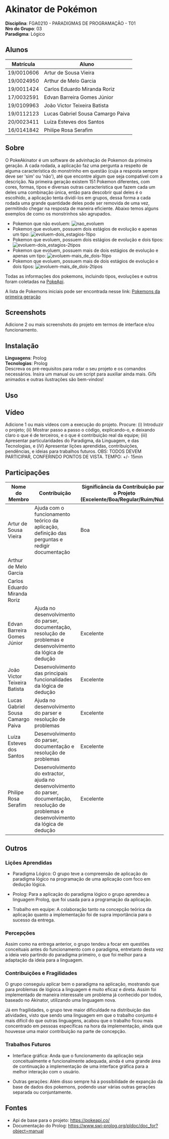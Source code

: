 # Akinator de Pokémon

**Disciplina**: FGA0210 - PARADIGMAS DE PROGRAMAÇÃO - T01 <br>
**Nro do Grupo**: 03<br>
**Paradigma**: Lógico<br>

## Alunos

| Matrícula  | Aluno                             |
| ---------- | --------------------------------- |
| 19/0010606 | Artur de Sousa Vieira             |
| 19/0024950 | Arthur de Melo Garcia             |
| 19/0011424 | Carlos Eduardo Miranda Roriz      |
| 17/0032591 | Edvan Barreira Gomes Júnior       |
| 19/0109963 | João Victor Teixeira Batista      |
| 19/0112123 | Lucas Gabriel Sousa Camargo Paiva |
| 20/0023411 | Luíza Esteves dos Santos          |
| 16/0141842 | Philipe Rosa Serafim              |

## Sobre 
<!-- Descreva o seu projeto em linhas gerais. 
Use referências, links, que permitam conhecer um pouco mais sobre o projeto.
Capriche nessa seção, pois ela é a primeira a ser lida pelos interessados no projeto. -->

O PokeAkinator é um software de advinhação de Pokemon da primeira geração. A cada rodada, a aplicação faz uma pergunta a respeito de alguma característica do monstrinho em questão (cuja a resposta sempre deve ser 'sim' ou 'não'), até que encontre algum que seja compatível com a descrição. Na primeira geração existem 151 Pokemon diferentes, com cores, formas, tipos e diversas outras característica que fazem cada um deles uma combinação única, então para descobrir qual deles é o escolhido, a aplicação tenta dividí-los em grupos, dessa forma a cada rodada uma grande quantidade deles pode ser removida de uma vez, permitindo chegar na resposta de maneira eficiente. Abaixo temos alguns exemplos de como os monstrinhos são agrupados. 

* Pokemon que não evoluem: ![nao_evoluem](https://github.com/UnBParadigmas2023-2/2023.2_G3_Logico/assets/54152857/6f6f5917-1151-4703-8f47-2590585fdef7)
* Pokemon que evoluem, possuem dois estágios de evolução e apenas um tipo: ![evoluem-dois_estagios-1tipo](https://github.com/UnBParadigmas2023-2/2023.2_G3_Logico/assets/54152857/5058a655-e57f-4b51-a119-7a1eb5958e99)
* Pokemon que evoluem, possuem dois estágios de evolução e dois tipos: ![evoluem-dois_estagios-2tipos](https://github.com/UnBParadigmas2023-2/2023.2_G3_Logico/assets/54152857/4be85280-9cf6-42ad-b85e-fb09a81af88d)
* Pokemon que evoluem, possuem mais de dois estágios de evolução e apenas um tipo: ![evoluem-mais_de_dois-1tipo](https://github.com/UnBParadigmas2023-2/2023.2_G3_Logico/assets/54152857/58fb9f50-c059-449e-b9d6-85d4257c24bc)
* Pokemon que evoluem, possuem mais de dois estágios de evolução e dois tipos: ![evoluem-mais_de_dois-2tipos](https://github.com/UnBParadigmas2023-2/2023.2_G3_Logico/assets/54152857/6dc5af38-4c82-4b95-b80b-39787827a2e7)

Todas as informações dos pokemons, incluindo tipos, evoluções e outros foram coletadas na [PokeApi](https://pokeapi.co/). 

A lista de Pokemons iniciais pode ser encontrada nesse link: [Pokemons da primeira geração](https://bulbapedia.bulbagarden.net/wiki/List_of_Pok%C3%A9mon_by_index_number_(Generation_I))

## Screenshots
Adicione 2 ou mais screenshots do projeto em termos de interface e/ou funcionamento.

## Instalação 
**Linguagens**: Prolog<br>
**Tecnologias**: Prolog<br>
Descreva os pré-requisitos para rodar o seu projeto e os comandos necessários.
Insira um manual ou um script para auxiliar ainda mais.
Gifs animados e outras ilustrações são bem-vindos!

## Uso 
<!-- Explique como usar seu projeto.
Procure ilustrar em passos, com apoio de telas do software, seja com base na interface gráfica, seja com base no terminal.
Nessa seção, deve-se revelar de forma clara sobre o funcionamento do software. -->

## Vídeo
Adicione 1 ou mais vídeos com a execução do projeto.
Procure: 
(i) Introduzir o projeto;
(ii) Mostrar passo a passo o código, explicando-o, e deixando claro o que é de terceiros, e o que é contribuição real da equipe;
(iii) Apresentar particularidades do Paradigma, da Linguagem, e das Tecnologias, e
(iV) Apresentar lições aprendidas, contribuições, pendências, e ideias para trabalhos futuros.
OBS: TODOS DEVEM PARTICIPAR, CONFERINDO PONTOS DE VISTA.
TEMPO: +/- 15min

## Participações
<!-- Apresente, brevemente, como cada membro do grupo contribuiu para o projeto. -->
|Nome do Membro | Contribuição | Significância da Contribuição para o Projeto (Excelente/Boa/Regular/Ruim/Nula) |
| -- | -- | -- |
| Artur de Sousa Vieira  |  Ajuda com o funcionamento teórico da aplicação, definição das perguntas e redigir documentação | Boa |
| Arthur de Melo Garcia             | | |
| Carlos Eduardo Miranda Roriz      | | |
| Edvan Barreira Gomes Júnior       | Ajuda no desenvolvimento do parser, documentação, resolução de problemas e desenvolvimento da lógica de dedução | Excelente |
| João Victor Teixeira Batista      | Desenvolvimento das principais funcionalidades da lógica de dedução | Excelente |
| Lucas Gabriel Sousa Camargo Paiva | Ajuda no desenvolvimento do parser e resolução de problemas | Excelente  |
| Luíza Esteves dos Santos          | Desenvolvimento do parser, documentação e resolução de problemas | Excelente  |
| Philipe Rosa Serafim              | Desenvolvimento do extractor, ajuda no desenvolvimento do parser, documentação, resolução de problemas e desenvolvimento da lógica de dedução | Excelente |

## Outros 
<!-- Quaisquer outras informações sobre o projeto podem ser descritas aqui. Não esqueça, entretanto, de informar sobre:
(i) Lições Aprendidas;
(ii) Percepções;
(iii) Contribuições e Fragilidades, e
(iV) Trabalhos Futuros. -->

### Lições Aprendidas
- Paradigma Lógico: O grupo teve a compreensão de aplicação do paradigma lógico na programação de uma aplicação com foco em dedução lógica.

- Prolog: Para a aplicação do paradigma lógico o grupo aprendeu a linguagem Prolog, que foi usada para a programação da aplicação.

- Trabalho em equipe: A colaboração tanto na concepção teórica da aplicação quanto a implementação foi de supra importância para o sucesso da entrega.


### Percepções
Assim como na entrega anterior, o grupo tendeu a focar em questões conceituais antes do funcionamento com o paradigma, entretanto desta vez a ideia veio partindo do paradigma primeiro, o que foi melhor para a adaptação da ideia para a linguagem.

### Contribuições e Fragilidades
O grupo conseguiu aplicar bem o paradigma na aplicação, mostrando que para problemas de lógioca a linguagem é muito eficaz e direta. Assim foi implementado de maneira interessate um problema já conhecido por todos, baseado no Akinator, utilizando uma linguagem nova.

Já em fragilidades, o grupo teve maior dificuldade na distribuição das atividades, visto que sendo uma linguagem em que o trabalho conjunto é mais difícil do que outras linguagens, acabou que o trabalho ficou mais concentrado em pessoas específicas na hora da implementação, ainda que houvesse uma maior contribuição na parte de concepção.

### Trabalhos Futuros
- Interface gráfica: Anda que o funcionamento da aplicação seja conceitualmente e funcionalmente adequada, ainda é uma grande área de continuação a implementação de uma interface gráfica para a melhor interação com o usuário.

- Outras gerações: Além disso sempre há a possíbilidade de expanção da base de dados dos pokemons, podendo usar várias outras gerações separada ou conjuntamente.

## Fontes
- Api de base para o projeto: https://pokeapi.co/
- Documentação do Prolog: https://www.swi-prolog.org/pldoc/doc_for?object=manual
